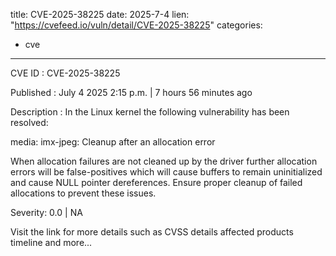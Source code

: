  
title: CVE-2025-38225
date: 2025-7-4
lien: "https://cvefeed.io/vuln/detail/CVE-2025-38225"
categories:
  - cve
---

CVE ID : CVE-2025-38225

Published :  July 4
2025
2:15 p.m. | 7 hours
56 minutes ago

Description : In the Linux kernel
the following vulnerability has been resolved:

media: imx-jpeg: Cleanup after an allocation error

When allocation failures are not cleaned up by the driver
further
allocation errors will be false-positives
which will cause buffers to
remain uninitialized and cause NULL pointer dereferences.
Ensure proper cleanup of failed allocations to prevent these issues.

Severity: 0.0 | NA

Visit the link for more details
such as CVSS details
affected products
timeline
and more...
